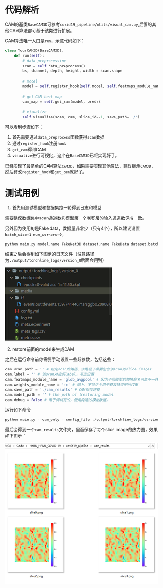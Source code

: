 
# 代码解析

CAM的基类`BaseCAM3D`可参考`covid19_pipeline/utils/visual_cam.py`,后面的其他CAM算法都可基于该类进行扩展。

CAM算法唯一入口是`run`，示意代码如下：


```python
class YourCAM3D(BaseCAM3D):
    def run(self):
        # data preprocessing
        scan = self.data_preprocess()
        bs, channel, depth, height, width = scan.shape

        # model
        model = self.register_hook(self.model, self.featmaps_module_name)

        # get CAM heat map
        cam_map = self.get_cam(model, preds)

        # visualize
        self.visualize(scan, cam, slice_id=-1, save_path='./')
```


可以看到步骤如下：
1. 首先需要通过`data_preprocess`函数获得`scan`数据
2. 通过`register_hook`注册`hook`
3. `get_cam`得到CAM
4. `visualize`进行可视化，这个在`BaseCAM3D`已经实现好了。

已经实现了最简单的CAM算法`CAM3D`，如果需要实现其他算法，建议继承`CAM3D`，然后修改`register_hook`和`get_cam`就好了。

# 测试用例

1. 首先用测试模型和数据集跑一轮得到日志和模型

需要确保数据集中scan通道数和模型第一个卷积层的输入通道数保持一致。

另外因为使用的是Fake data，数据量非常少（只有4个），所以建议设置`batch_size=1 num_workers=0`。

```c
python main.py model.name FakeNet3D dataset.name FakeData dataset.batch_size 1 dataloader.num_workers 0 trainer.max_epochs 1
```

结束之后会得到如下图示的日志文件（注意路径为`./output/torchline_logs/version_0`后面会用到）

![](./images/demo_cam.png)

2. restore前面的model来生成CAM

之后在运行命令前你需要手动设置一些超参数，包括这些：

```python
cam.scan_path = '' # 指定scan的路径，该路径下需要包含该scan的slice images
cam.label = '' # 该scan对应的label，可选设置
cam.featmaps_module_name = 'glob_avgpool' # 因为不同模型的模块命名可能不一样，所以有时需要手动设置一下，这个主要用来获取特征图
cam.weights_module_name = 'fc' # 同上，不过这个用于获取特征图的权重
cam.save_path = './cam_results' # CAM保存路径
cam.model_path = '' # the path of lrestoring model
cam.debug = False # 用于调试用的，使用构造的模拟数据。
```


运行如下命令

```c
python main.py --cam_only --config_file ./output/torchline_logs/version_0/config.yml cam.model_path ./output/torchline_logs/version_0/checkpoints/epoch\=0-valid_acc_1\=12.50.ckpt cam.debug True
```

最后会得到一个`cam_results`文件夹，里面保存了每个slice image的热力图，效果如下图示：

![](./images/cam_results_demo.png)